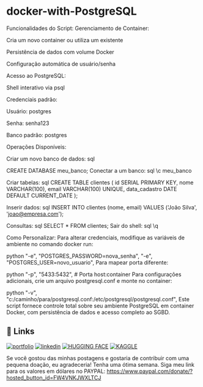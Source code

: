 # docker-with-PostgreSQL


Funcionalidades do Script:
Gerenciamento de Container:

Cria um novo container ou utiliza um existente

Persistência de dados com volume Docker

Configuração automática de usuário/senha

Acesso ao PostgreSQL:

Shell interativo via psql

Credenciais padrão:

Usuário: postgres

Senha: senha123

Banco padrão: postgres

Operações Disponíveis:

Criar um novo banco de dados:
sql

CREATE DATABASE meu_banco;
Conectar a um banco:
sql
\c meu_banco

Criar tabelas:
sql
CREATE TABLE clientes (
    id SERIAL PRIMARY KEY,
    nome VARCHAR(100),
    email VARCHAR(100) UNIQUE,
    data_cadastro DATE DEFAULT CURRENT_DATE
);

Inserir dados:
sql
INSERT INTO clientes (nome, email) 
VALUES ('João Silva', 'joao@empresa.com');

Consultas:
sql
SELECT * FROM clientes;
Sair do shell:
sql
\q

Como Personalizar:
Para alterar credenciais, modifique as variáveis de ambiente no comando docker run:

python
"-e", "POSTGRES_PASSWORD=nova_senha",
"-e", "POSTGRES_USER=novo_usuario",
Para mapear porta diferente:

python
"-p", "5433:5432",  # Porta host:container
Para configurações adicionais, crie um arquivo postgresql.conf e monte no container:

python
"-v", "c:/caminho/para/postgresql.conf:/etc/postgresql/postgresql.conf",
Este script fornece controle total sobre seu ambiente PostgreSQL em container Docker, com persistência de dados e acesso completo ao SGBD.



## 🔗 Links
[![portfolio](https://img.shields.io/badge/my_portfolio-000?style=for-the-badge&logo=ko-fi&logoColor=white)](https://medium.com/@gilnei809/gilnei-azambuja-borges-analista-de-dados-e-administrador-de-banco-de-dados-8774175b0e46)
[![linkedin](https://img.shields.io/badge/linkedin-0A66C2?style=for-the-badge&logo=linkedin&logoColor=white)](https://www.linkedin.com/in/gilnei-azambuja-borges-1a83432b)
[![HUGGING FACE](https://img.shields.io/badge/HuggingFace-e5f21d?style=for-the-badge&logo=HuggingFace&logoColor=yellow)](https://huggingface.co/bluesky2019)
[![KAGGLE](https://img.shields.io/badge/Kaggle-1DA1F2?style=for-the-badge&logo=twitter&logoColor=white)](https://www.kaggle.com/gilneiborges)


Se você gostou das minhas postagens e gostaria de contribuir com uma pequena doação, eu agradeceria! Tenha uma ótima semana. Siga meu link para os valores em dólares no PAYPAL: https://www.paypal.com/donate/?hosted_button_id=FW4VNKJWXLTCJ

